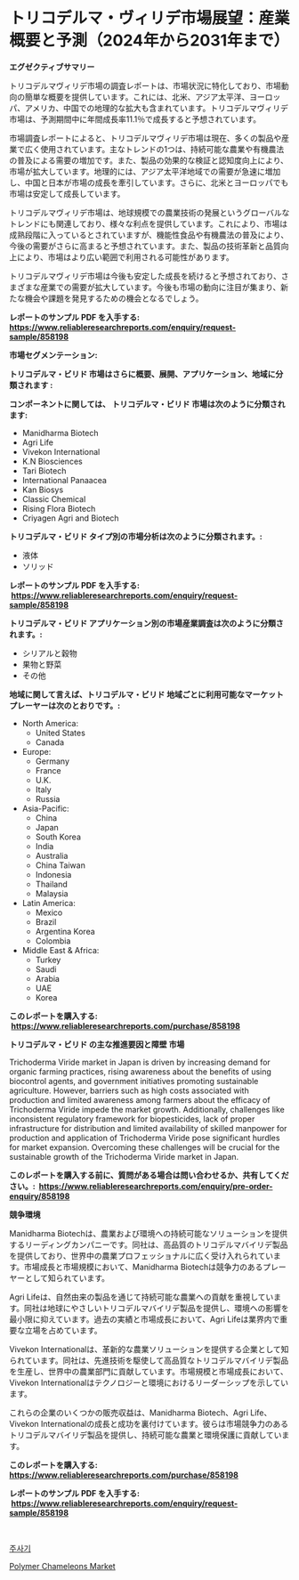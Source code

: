 <p><h1>トリコデルマ・ヴィリデ市場展望：産業概要と予測（2024年から2031年まで）</h1></p><p><strong>エグゼクティブサマリー</strong></p>
<p><p>トリコデルマヴィリデ市場の調査レポートは、市場状況に特化しており、市場動向の簡単な概要を提供しています。これには、北米、アジア太平洋、ヨーロッパ、アメリカ、中国での地理的な拡大も含まれています。トリコデルマヴィリデ市場は、予測期間中に年間成長率11.1％で成長すると予想されています。</p><p>市場調査レポートによると、トリコデルマヴィリデ市場は現在、多くの製品や産業で広く使用されています。主なトレンドの1つは、持続可能な農業や有機農法の普及による需要の増加です。また、製品の効果的な検証と認知度向上により、市場が拡大しています。地理的には、アジア太平洋地域での需要が急速に増加し、中国と日本が市場の成長を牽引しています。さらに、北米とヨーロッパでも市場は安定して成長しています。</p><p>トリコデルマヴィリデ市場は、地球規模での農業技術の発展というグローバルなトレンドにも関連しており、様々な利点を提供しています。これにより、市場は成熟段階に入っているとされていますが、機能性食品や有機農法の普及により、今後の需要がさらに高まると予想されています。また、製品の技術革新と品質向上により、市場はより広い範囲で利用される可能性があります。</p><p>トリコデルマヴィリデ市場は今後も安定した成長を続けると予想されており、さまざまな産業での需要が拡大しています。今後も市場の動向に注目が集まり、新たな機会や課題を発見するための機会となるでしょう。</p></p>
<p><strong>レポートのサンプル PDF を入手する: <a href="https://www.reliableresearchreports.com/enquiry/request-sample/858198">https://www.reliableresearchreports.com/enquiry/request-sample/858198</a></strong></p>
<p><strong>市場セグメンテーション:</strong></p>
<p><strong> トリコデルマ・ビリド 市場はさらに概要、展開、アプリケーション、地域に分類されます :</strong></p>
<p><strong>コンポーネントに関しては、 トリコデルマ・ビリド 市場は次のように分類されます: &nbsp;</strong></p>
<p><ul><li>Manidharma Biotech</li><li>Agri Life</li><li>Vivekon International</li><li>K.N Biosciences</li><li>Tari Biotech</li><li>International Panaacea</li><li>Kan Biosys</li><li>Classic Chemical</li><li>Rising Flora Biotech</li><li>Criyagen Agri and Biotech</li></ul></p>
<p><strong> トリコデルマ・ビリド タイプ別の市場分析は次のように分類されます。:</strong></p>
<p><ul><li>液体</li><li>ソリッド</li></ul></p>
<p><strong>レポートのサンプル PDF を入手する: &nbsp;<a href="https://www.reliableresearchreports.com/enquiry/request-sample/858198">https://www.reliableresearchreports.com/enquiry/request-sample/858198</a></strong></p>
<p><strong> トリコデルマ・ビリド アプリケーション別の市場産業調査は次のように分類されます。:</strong></p>
<p><ul><li>シリアルと穀物</li><li>果物と野菜</li><li>その他</li></ul></p>
<p><strong>地域に関して言えば、トリコデルマ・ビリド 地域ごとに利用可能なマーケットプレーヤーは次のとおりです。:</strong></p>
<p><ul>
    <li>
        North America:
        <ul>
            <li>United States</li>
            <li>Canada</li>
        </ul>
    </li>
    <li>
        Europe:
        <ul>
            <li>Germany</li>
            <li>France</li>
            <li>U.K.</li>
            <li>Italy</li>
            <li>Russia</li>
        </ul>
    </li>
    <li>
        Asia-Pacific:
        <ul>
            <li>China</li>
            <li>Japan</li>
            <li>South Korea</li>
            <li>India</li>
            <li>Australia</li>
            <li>China Taiwan</li>
            <li>Indonesia</li>
            <li>Thailand</li>
            <li>Malaysia</li>
        </ul>
    </li>
    <li>
        Latin America:
        <ul>
            <li>Mexico</li>
            <li>Brazil</li>
            <li>Argentina Korea</li>
            <li>Colombia</li>
        </ul>
    </li>
    <li>
        Middle East & Africa:
        <ul>
            <li>Turkey</li>
            <li>Saudi</li>
            <li>Arabia</li>
            <li>UAE</li>
            <li>Korea</li>
        </ul>
    </li>
    </ul></p>
<p><strong>このレポートを購入する: &nbsp;<a href="https://www.reliableresearchreports.com/purchase/858198">https://www.reliableresearchreports.com/purchase/858198</a></strong></p>
<p><strong>トリコデルマ・ビリド の主な推進要因と障壁 市場</strong></p>
<p><p>Trichoderma Viride market in Japan is driven by increasing demand for organic farming practices, rising awareness about the benefits of using biocontrol agents, and government initiatives promoting sustainable agriculture. However, barriers such as high costs associated with production and limited awareness among farmers about the efficacy of Trichoderma Viride impede the market growth. Additionally, challenges like inconsistent regulatory framework for biopesticides, lack of proper infrastructure for distribution and limited availability of skilled manpower for production and application of Trichoderma Viride pose significant hurdles for market expansion. Overcoming these challenges will be crucial for the sustainable growth of the Trichoderma Viride market in Japan.</p></p>
<p><strong>このレポートを購入する前に、質問がある場合は問い合わせるか、共有してください。:&nbsp; <a href="https://www.reliableresearchreports.com/enquiry/pre-order-enquiry/858198">https://www.reliableresearchreports.com/enquiry/pre-order-enquiry/858198</a></strong></p>
<p><strong>競争環境</strong></p>
<p><p>Manidharma Biotechは、農業および環境への持続可能なソリューションを提供するリーディングカンパニーです。同社は、高品質のトリコデルマバイリデ製品を提供しており、世界中の農業プロフェッショナルに広く受け入れられています。市場成長と市場規模において、Manidharma Biotechは競争力のあるプレーヤーとして知られています。</p><p>Agri Lifeは、自然由来の製品を通じて持続可能な農業への貢献を重視しています。同社は地球にやさしいトリコデルマバイリデ製品を提供し、環境への影響を最小限に抑えています。過去の実績と市場成長において、Agri Lifeは業界内で重要な立場を占めています。</p><p>Vivekon Internationalは、革新的な農業ソリューションを提供する企業として知られています。同社は、先進技術を駆使して高品質なトリコデルマバイリデ製品を生産し、世界中の農業部門に貢献しています。市場規模と市場成長において、Vivekon Internationalはテクノロジーと環境におけるリーダーシップを示しています。</p><p>これらの企業のいくつかの販売収益は、Manidharma Biotech、Agri Life、Vivekon Internationalの成長と成功を裏付けています。彼らは市場競争力のあるトリコデルマバイリデ製品を提供し、持続可能な農業と環境保護に貢献しています。</p></p>
<p><strong>このレポートを購入する: &nbsp; <a href="https://www.reliableresearchreports.com/purchase/858198">https://www.reliableresearchreports.com/purchase/858198</a></strong></p>
<p><strong>レポートのサンプル PDF を入手する: &nbsp;<a href="https://www.reliableresearchreports.com/enquiry/request-sample/858198">https://www.reliableresearchreports.com/enquiry/request-sample/858198</a></strong><strong></strong></p>
<p>&nbsp;</p>
<p><p><a href="https://github.com/royErdmtyan906778/Market-Research-Report-List-1/blob/main/89146558494.md">주사기</a></p><p><a href="https://zircon-bluebell-299.notion.site/Polymer-Chameleons-Market-Size-Focuses-on-Market-Dynamics-In-Depth-Analysis-and-Future-Projections--9f042e4b4e5944a7959319462a57923e">Polymer Chameleons Market</a></p></p>